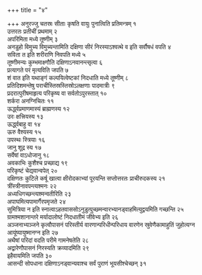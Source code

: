 +++
title = "४"

+++
अनुरज्जु चतस्रः सीताः कृषति वायुः पुनात्विति प्रतिमन्त्रम् १  
उत्तरतः प्रतीचीं प्रथमाम् २  
अपरिमिता मध्ये तूष्णीम् ३  
अनडुहो विमुच्य विमुच्यन्तामिति दक्षिणा सीरं निरस्याऽश्वत्थे व इति सर्वौषधं वपति ४  
 सविता त इति शरीराणि निवपति मध्ये ५  
तूष्णीमन्यः कुम्भमाक्ष्णौति दक्षिणाऽनवानन्त्सृत्वा ६  
प्रत्यागते परं मृत्यविति जपति ७  
शं वात इति यथाङ्गं कल्पयित्वेष्टकां निदधाति मध्ये तूष्णीम् ८  
प्रतिदिशमन्तेषु पराचीस्तिस्रस्तिस्रोऽलक्षणाः पादमात्रीः ९  
प्रदरात्पुरीषमाहृत्य परिकृष्य वा सर्वतोऽपुरस्तात् १०  
शर्करा अनग्निचितः ११  
ऊर्द्ध्वप्रमाणमास्यं ब्राह्मणस्य १२  
उरः क्षत्त्रियस्य १३  
ऊर्द्ध्वबाहु वा १४  
ऊरु वैश्यस्य १५  
उपस्थः स्त्रियाः १६  
जानु शूद्र स्य १७  
सर्वेषां वाऽधोजानु १८  
अवकाभिः कुशैश्च प्रच्छाद्य १९  
परिकृष्टं चेद्यवान्वपेत् २०  
दक्षिणतः कुटिले कर्षू खात्वा क्षीरोदकाभ्यां पूरयन्ति सप्तोत्तरतः प्राचीरुदकस्य २१  
त्रींस्त्रीनावपन्त्यश्मनः २२  
अध्यधिगच्छन्त्यश्मन्वतीरिति २३  
अपाघमित्यपामार्गैरपमृजते २४  
सुमित्रिया न इति स्नात्वाऽहतवाससोऽनुडुत्पुच्छमन्वारभ्यानड्वाहमित्युद्वयमिति गच्छन्ति २५  
ग्रामश्मशानान्तरे मर्यादालोष्टं निदधातीमं जीवेभ्य इति २६  
अञ्जनाभ्यञ्जने कृत्वौपासनं परिस्तीर्य वारणान्परिधीन्परिधाय वारणेन स्रुवेणैकामाहुतिं जुहोत्यग्न आयूंष्यायुष्मानग्न इति २७  
अथैषां परिदां वदति परीमे गामनेषतेति २८  
अद्वारेणौपासनं निरस्यति क्रव्यादमिति २९  
इहैवायमिति जपति ३०  
आसन्दी सोपधाना दक्षिणाऽनड्वान्यवाश्च सर्वं पुराणं भूयसीश्चेच्छन् ३१  
